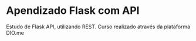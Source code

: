 # Apendizado Flask com API

Estudo de Flask API, utilizando REST.
Curso realizado através da plataforma DIO.me